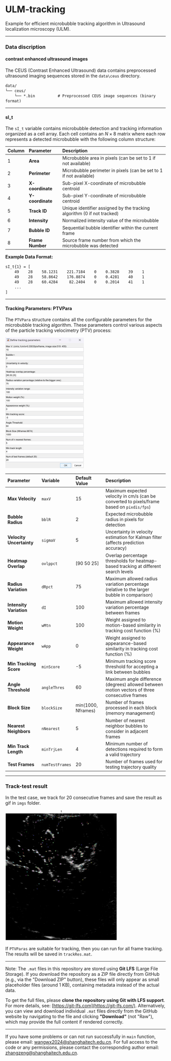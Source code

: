 # ULM-tracking
Example for efficient microbubble tracking algorithm in Ultrasound localization microscopy (ULM).

---

### Data discription

#### contrast enhanced ultrasound images

The CEUS (Contrast Enhanced Ultrasound) data contains preprocessed ultrasound imaging sequences stored in the `data\ceus` directory. 

```text
data/
└── ceus/
    └── *.bin          # Preprocessed CEUS image sequences (binary format)
```

---

#### sI_t

The `sI_t` variable contains microbubble detection and tracking information organized as a cell array. Each cell contains an $N \times 8$ matrix where each row represents a detected microbubble with the following column structure:

| Column | Parameter        | Description                                                  |
| :----- | :--------------- | :----------------------------------------------------------- |
| 1      | **Area**         | Microbubble area in pixels (can be set to 1 if not available) |
| 2      | **Perimeter**    | Microbubble perimeter in pixels (can be set to 1 if not available) |
| 3      | **X-coordinate** | Sub-pixel X-coordinate of microbubble centroid               |
| 4      | **Y-coordinate** | Sub-pixel Y-coordinate of microbubble centroid               |
| 5      | **Track ID**     | Unique identifier assigned by the tracking algorithm (0 if not tracked) |
| 6      | **Intensity**    | Normalized intensity value of the microbubble                |
| 7      | **Bubble ID**    | Sequential bubble identifier within the current frame        |
| 8      | **Frame Number** | Source frame number from which the microbubble was detected  |

**Example Data Format:**

```text
sI_t{1} = [
    49    28    58.1231    221.7184    0    0.3828    39    1
    49    28    58.8642    176.8874    0    0.4281    40    1
    49    28    60.4284     82.2404    0    0.2014    41    1
    ...
]
```

---

#### Tracking Parameters: PTVPara

The `PTVPara` structure contains all the configurable parameters for the microbubble tracking algorithm. These parameters control various aspects of the particle tracking velocimetry (PTV) process:

<img src="imgs/image-20250823113725193.png" alt="image-ptv" style="zoom:40%;" />

| Parameter                | Variable        | Default Value      | Description                                                  |
| :----------------------- | :-------------- | :----------------- | :----------------------------------------------------------- |
| **Max Velocity**         | `maxV`          | 15                 | Maximum expected velocity in cm/s (can be converted to pixels/frame based on `pixdis/fps`) |
| **Bubble Radius**        | `bblR`          | 2                  | Expected microbubble radius in pixels for detection          |
| **Velocity Uncertainty** | `sigmaV`        | 5                  | Uncertainty in velocity estimation for Kalman filter (affects prediction accuracy) |
| **Heatmap Overlap**      | `ovlppct`       | [90 50 25]         | Overlap percentage thresholds for heatmap-based tracking at different search levels |
| **Radius Variation**     | `dRpct`         | 75                 | Maximum allowed radius variation percentage (relative to the larger bubble in comparison) |
| **Intensity Variation**  | `dI`            | 100                | Maximum allowed intensity variation percentage between frames |
| **Motion Weight**        | `wMtn`          | 100                | Weight assigned to motion-based similarity in tracking cost function (%) |
| **Appearance Weight**    | `wApp`          | 0                  | Weight assigned to appearance-based similarity in tracking cost function (%) |
| **Min Tracking Score**   | `minScore`      | -5                 | Minimum tracking score threshold for accepting a link between bubbles |
| **Angle Threshold**      | `angleThres`    | 60                 | Maximum angle difference (degrees) allowed between motion vectors of three consecutive frames |
| **Block Size**           | `blockSize`     | min(1000, Nframes) | Number of frames processed in each block (memory management) |
| **Nearest Neighbors**    | `nNearest`      | 5                  | Number of nearest neighbor bubbles to consider in adjacent frames |
| **Min Track Length**     | `minTrjLen`     | 4                  | Minimum number of detections required to form a valid trajectory |
| **Test Frames**          | `numTestFrames` | 20                 | Number of frames used for testing trajectory quality         |

---

### Track-test result

In the test case, we track for 20 consecutive frames and save the result as gif in `imgs` folder.

<img src="imgs/tracktest.gif" alt="" style="zoom:40%;" />

If `PTVParas` are suitable for tracking, then you can run for all frame tracking. The results will be saved in `trackRes.mat`.

---

Note: The `.mat` files in this repository are stored using **Git LFS** (Large File Storage). If you download the repository as a ZIP file directly from GitHub (e.g., via the "Download ZIP" button), these files will only appear as small placeholder files (around 1 KB), containing metadata instead of the actual data.

To get the full files, please **clone the repository using Git with LFS support**. For more details, see: [https://git-lfs.com](https://git-lfs.com/). Alternatively, you can view and download individual `.mat` files directly from the GitHub website by navigating to the file and clicking **"Download"** (not "Raw"), which may provide the full content if rendered correctly.

---

If you have some problems or can not run successfully in `main` function, please email: wangwx2024@shanghaitech.edu.cn. For full access to the code or any permissions, please contact the corresponding author email: zhangzeng@shanghaitech.edu.cn.

 
